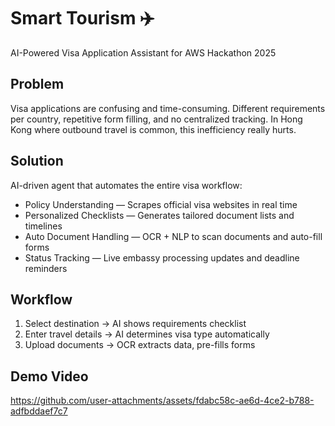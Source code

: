 # Smart Tourism ✈️
AI-Powered Visa Application Assistant for AWS Hackathon 2025

## Problem
Visa applications are confusing and time-consuming. Different requirements per country, repetitive form filling, and no centralized tracking. 
In Hong Kong where outbound travel is common, this inefficiency really hurts.

## Solution
AI-driven agent that automates the entire visa workflow:
- Policy Understanding — Scrapes official visa websites in real time
- Personalized Checklists — Generates tailored document lists and timelines
- Auto Document Handling — OCR + NLP to scan documents and auto-fill forms
- Status Tracking — Live embassy processing updates and deadline reminders

## Workflow
1. Select destination → AI shows requirements checklist
2. Enter travel details → AI determines visa type automatically
3. Upload documents → OCR extracts data, pre-fills forms

## Demo Video
https://github.com/user-attachments/assets/fdabc58c-ae6d-4ce2-b788-adfbddaef7c7
